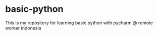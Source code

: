 # basic-python
This is my repository for learning basic python with pycharm
@ remote worker indonesia
